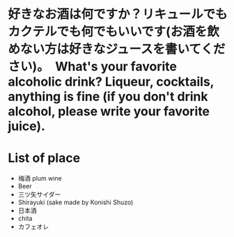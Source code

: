 # 好きなお酒は何ですか？リキュールでもカクテルでも何でもいいです(お酒を飲めない方は好きなジュースを書いてください)。　What's your favorite alcoholic drink? Liqueur, cocktails, anything is fine (if you don't drink alcohol, please write your favorite juice).

# List of place
- 梅酒 plum wine
- Beer
- 三ツ矢サイダー
- Shirayuki (sake made by Konishi Shuzo)
- 日本酒
- chita
- カフェオレ
